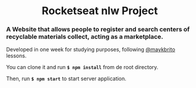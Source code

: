 <h1 align="center"><strong>Rocketseat nlw Project</strong></h1>

### A Website that allows people to register and search centers of recyclable materials collect, acting as a marketplace.

Developed in one week for studying purposes, following <a href="https://github.com/maykbrito/">@maykbrito</a> lessons.

You can clone it and run <strong>`$ npm install`</strong> from de root directory.

Then, run <strong>`$ npm start`</strong> to start server application.
